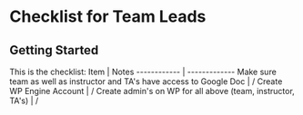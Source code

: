 <H1>Checklist for Team Leads</H1>

<h2>Getting Started</h2>
This is the checklist:
Item | Notes 
------------ | ------------- 
Make sure team as well as instructor and TA's have access to Google Doc | /
Create WP Engine Account | /
Create admin's on WP for all above (team, instructor, TA's) | /
